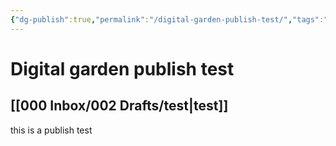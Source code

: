 ```yaml
---
{"dg-publish":true,"permalink":"/digital-garden-publish-test/","tags":"gardenEntry"}
---
```


# Digital garden publish test

## [[000 Inbox/002 Drafts/test\|test]] 

this is a publish test